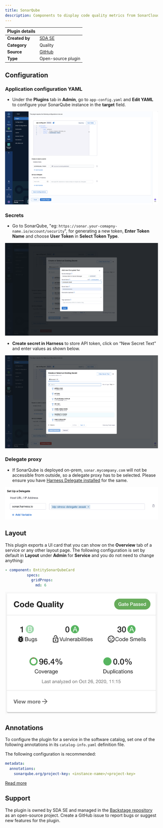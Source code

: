 ```yaml
---
title: SonarQube
description: Components to display code quality metrics from SonarCloud and SonarQube.
---
```


| Plugin details |                                                                                |
| -------------- | ------------------------------------------------------------------------------ |
| **Created by** | [SDA SE](https://sda.se/)                                                      |
| **Category**   | Quality                                                                        |
| **Source**     | [GitHub](https://github.com/backstage/community-plugins/tree/main/workspaces/sonarqube/plugins/sonarqube#sonarqube-plugin) |
| **Type**       | Open-source plugin                                                             |


## Configuration

### Application configuration YAML

- Under the **Plugins** tab in **Admin**, go to `app-config.yaml` and **Edit YAML** to configure your SonarQube instance in the **target** field.

![](./static/app-config-sq.png)

### Secrets

- Go to SonarQube, "eg: `https://sonar.your-comapny-name.io/account/security`", for generating a new token, **Enter Token Name** and choose **User Token** in **Select Token Type**. 

![](./static/add-secret-sq.png)

- **Create secret in Harness** to store API token, click on “New Secret Text” and enter values as shown below.

![](./static/create-secret-sq.png)

### Delegate proxy

- If SonarQube is deployed on-prem, `sonar.mycompany.com` will not be accessible from outside, so a delegate proxy has to be selected. Please ensure you have [Harness Delegate installed](https://developer.harness.io/docs/platform/delegates/install-delegates/overview) for the same. 

![](./static/sonar.png)

## Layout

This plugin exports a UI card that you can show on the **Overview** tab of a service or any other layout page.  The following configuration is set by default in **Layout** under **Admin** for **Service** and you do not need to change anything:

```yaml
- component: EntitySonarQubeCard
          specs:
            gridProps:
              md: 6
```

![](./static/sonar-card.png)

## Annotations

To configure the plugin for a service in the software catalog, set one of the following annotations in its `catalog-info.yaml` definition file.

The following configuration is recommended:

```yaml
metadata:
  annotations:
    sonarqube.org/project-key: <instance-name>/<project-key>
```

[Read more](https://github.com/backstage/community-plugins/tree/main/workspaces/sonarqube/plugins/sonarqube#sonarqube-plugin)

## Support

The plugin is owned by SDA SE and managed in the [Backstage repository](https://github.com/backstage/community-plugins/tree/main/workspaces/sonarqube/plugins) as an open-source project. Create a GitHub issue to report bugs or suggest new features for the plugin.
